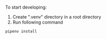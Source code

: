 To start developing:
1. Create ".venv" directory in a root directory
2. Run following command
```
pipenv install
```
